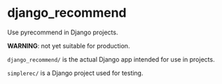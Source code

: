 # django\_recommend

Use pyrecommend in Django projects. 

**WARNING**: not yet suitable for production.

`django_recommend/` is the actual Django app intended for use in projects.

`simplerec/` is a Django project used for testing.
